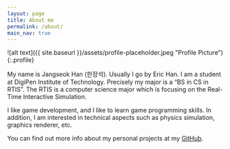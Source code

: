 ```yaml
---
layout: page
title: About me
permalink: /about/
main_nav: true
---
```


![alt text]({{ site.baseurl }}/assets/profile-placeholder.jpeg "Profile Picture"){:.profile}

My name is Jangseok Han (한장석). 
Usually I go by Eric Han.
I am a student at DigiPen Institute of Technology. 
Precisely my major is a “BS in CS in RTIS”. 
The RTIS is a computer science major which is focusing on the Real-Time Interactive Simulation.

I like game development, and I like to learn game programming skills.
In addition, I am interested in technical aspects such as physics simulation, graphics renderer, etc.

You can find out more info about my personal projects at my [GitHub](https://github.com/arian153).

